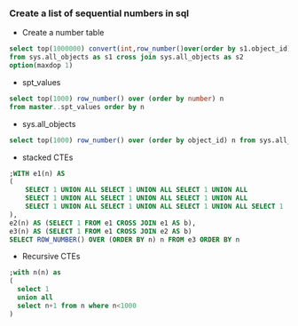 ### Create a list of sequential numbers in sql 
* Create a number table
```sql
select top(1000000) convert(int,row_number()over(order by s1.object_id)) n into dbo.Numbers
from sys.all_objects as s1 cross join sys.all_objects as s2
option(maxdop 1)
```

* spt_values
```sql
select top(1000) row_number() over (order by number) n
from master..spt_values order by n
```

* sys.all_objects
```sql
select top(1000) row_number() over (order by object_id) n from sys.all_objects order by n
```

* stacked CTEs
```sql
;WITH e1(n) AS
(
    SELECT 1 UNION ALL SELECT 1 UNION ALL SELECT 1 UNION ALL 
    SELECT 1 UNION ALL SELECT 1 UNION ALL SELECT 1 UNION ALL 
    SELECT 1 UNION ALL SELECT 1 UNION ALL SELECT 1 UNION ALL SELECT 1
),
e2(n) AS (SELECT 1 FROM e1 CROSS JOIN e1 AS b),
e3(n) AS (SELECT 1 FROM e1 CROSS JOIN e2 AS b)
SELECT ROW_NUMBER() OVER (ORDER BY n) n FROM e3 ORDER BY n
```

* Recursive CTEs
```sql 
;with n(n) as 
(
  select 1 
  union all 
  select n+1 from n where n<1000
)
```
